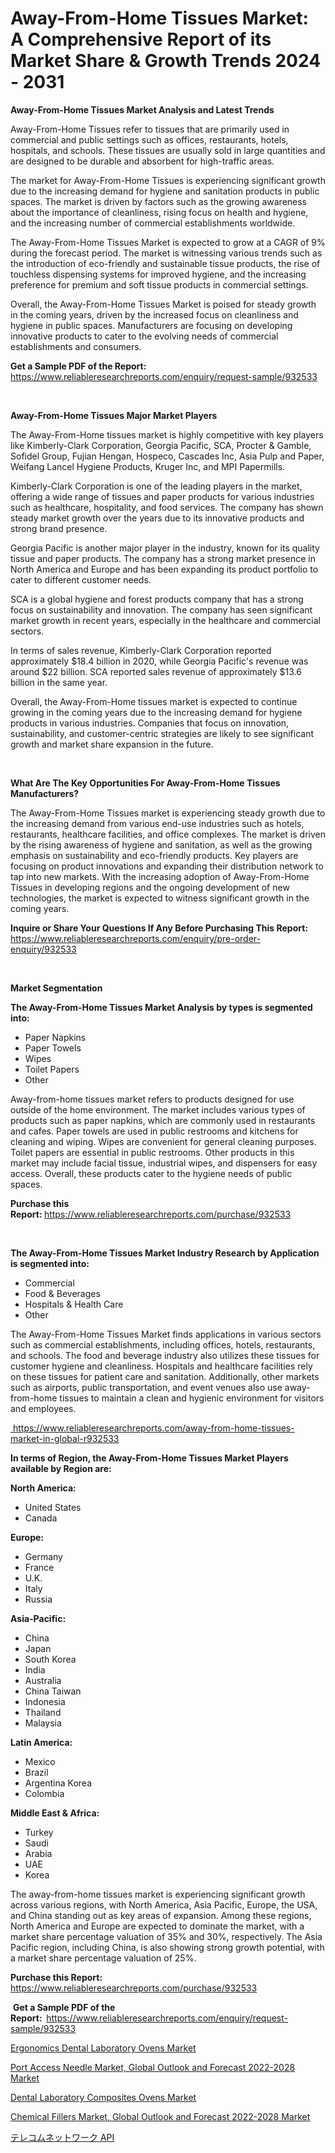 <p><h1>Away-From-Home Tissues Market: A Comprehensive Report of its Market Share & Growth Trends 2024 - 2031</h1></p><p><strong>Away-From-Home Tissues Market Analysis and Latest Trends</strong></p>
<p><p>Away-From-Home Tissues refer to tissues that are primarily used in commercial and public settings such as offices, restaurants, hotels, hospitals, and schools. These tissues are usually sold in large quantities and are designed to be durable and absorbent for high-traffic areas.</p><p>The market for Away-From-Home Tissues is experiencing significant growth due to the increasing demand for hygiene and sanitation products in public spaces. The market is driven by factors such as the growing awareness about the importance of cleanliness, rising focus on health and hygiene, and the increasing number of commercial establishments worldwide.</p><p>The Away-From-Home Tissues Market is expected to grow at a CAGR of 9% during the forecast period. The market is witnessing various trends such as the introduction of eco-friendly and sustainable tissue products, the rise of touchless dispensing systems for improved hygiene, and the increasing preference for premium and soft tissue products in commercial settings.</p><p>Overall, the Away-From-Home Tissues Market is poised for steady growth in the coming years, driven by the increased focus on cleanliness and hygiene in public spaces. Manufacturers are focusing on developing innovative products to cater to the evolving needs of commercial establishments and consumers.</p></p>
<p><strong>Get a Sample PDF of the Report:&nbsp;</strong> <a href="https://www.reliableresearchreports.com/enquiry/request-sample/932533">https://www.reliableresearchreports.com/enquiry/request-sample/932533</a></p>
<p>&nbsp;</p>
<p><strong>Away-From-Home Tissues Major Market Players</strong></p>
<p><p>The Away-From-Home tissues market is highly competitive with key players like Kimberly-Clark Corporation, Georgia Pacific, SCA, Procter & Gamble, Sofidel Group, Fujian Hengan, Hospeco, Cascades Inc, Asia Pulp and Paper, Weifang Lancel Hygiene Products, Kruger Inc, and MPI Papermills. </p><p>Kimberly-Clark Corporation is one of the leading players in the market, offering a wide range of tissues and paper products for various industries such as healthcare, hospitality, and food services. The company has shown steady market growth over the years due to its innovative products and strong brand presence. </p><p>Georgia Pacific is another major player in the industry, known for its quality tissue and paper products. The company has a strong market presence in North America and Europe and has been expanding its product portfolio to cater to different customer needs. </p><p>SCA is a global hygiene and forest products company that has a strong focus on sustainability and innovation. The company has seen significant market growth in recent years, especially in the healthcare and commercial sectors.</p><p>In terms of sales revenue, Kimberly-Clark Corporation reported approximately $18.4 billion in 2020, while Georgia Pacific's revenue was around $22 billion. SCA reported sales revenue of approximately $13.6 billion in the same year.</p><p>Overall, the Away-From-Home tissues market is expected to continue growing in the coming years due to the increasing demand for hygiene products in various industries. Companies that focus on innovation, sustainability, and customer-centric strategies are likely to see significant growth and market share expansion in the future.</p></p>
<p>&nbsp;</p>
<p><strong>What Are The Key Opportunities For Away-From-Home Tissues Manufacturers?</strong></p>
<p><p>The Away-From-Home Tissues market is experiencing steady growth due to the increasing demand from various end-use industries such as hotels, restaurants, healthcare facilities, and office complexes. The market is driven by the rising awareness of hygiene and sanitation, as well as the growing emphasis on sustainability and eco-friendly products. Key players are focusing on product innovations and expanding their distribution network to tap into new markets. With the increasing adoption of Away-From-Home Tissues in developing regions and the ongoing development of new technologies, the market is expected to witness significant growth in the coming years.</p></p>
<p><strong>Inquire or Share Your Questions If Any Before Purchasing This Report:</strong> <a href="https://www.reliableresearchreports.com/enquiry/pre-order-enquiry/932533">https://www.reliableresearchreports.com/enquiry/pre-order-enquiry/932533</a></p>
<p>&nbsp;</p>
<p><strong>Market Segmentation</strong></p>
<p><strong>The Away-From-Home Tissues Market Analysis by types is segmented into:</strong></p>
<p><ul><li>Paper Napkins</li><li>Paper Towels</li><li>Wipes</li><li>Toilet Papers</li><li>Other</li></ul></p>
<p><p>Away-from-home tissues market refers to products designed for use outside of the home environment. The market includes various types of products such as paper napkins, which are commonly used in restaurants and cafes. Paper towels are used in public restrooms and kitchens for cleaning and wiping. Wipes are convenient for general cleaning purposes. Toilet papers are essential in public restrooms. Other products in this market may include facial tissue, industrial wipes, and dispensers for easy access. Overall, these products cater to the hygiene needs of public spaces.</p></p>
<p><strong>Purchase this Report:&nbsp;</strong><a href="https://www.reliableresearchreports.com/purchase/932533">https://www.reliableresearchreports.com/purchase/932533</a></p>
<p>&nbsp;</p>
<p><strong>The Away-From-Home Tissues Market Industry Research by Application is segmented into:</strong></p>
<p><ul><li>Commercial</li><li>Food & Beverages</li><li>Hospitals & Health Care</li><li>Other</li></ul></p>
<p><p>The Away-From-Home Tissues Market finds applications in various sectors such as commercial establishments, including offices, hotels, restaurants, and schools. The food and beverage industry also utilizes these tissues for customer hygiene and cleanliness. Hospitals and healthcare facilities rely on these tissues for patient care and sanitation. Additionally, other markets such as airports, public transportation, and event venues also use away-from-home tissues to maintain a clean and hygienic environment for visitors and employees.</p></p>
<p><a href="https://www.reliableresearchreports.com/away-from-home-tissues-market-in-global-r932533">&nbsp;https://www.reliableresearchreports.com/away-from-home-tissues-market-in-global-r932533</a></p>
<p><strong>In terms of Region, the Away-From-Home Tissues Market Players available by Region are:</strong></p>
<p>
    <p> <strong> North America: </strong>
        <ul>
            <li>United States</li>
            <li>Canada</li>
        </ul>
        </p> 
    <p> <strong> Europe: </strong>
        <ul>
            <li>Germany</li>
            <li>France</li>
            <li>U.K.</li>
            <li>Italy</li>
            <li>Russia</li>
        </ul>
        </p> 
    <p> <strong> Asia-Pacific: </strong>
        <ul>
            <li>China</li>
            <li>Japan</li>
            <li>South Korea</li>
            <li>India</li>
            <li>Australia</li>
            <li>China Taiwan</li>
            <li>Indonesia</li>
            <li>Thailand</li>
            <li>Malaysia</li>
        </ul>
        </p> 
    <p> <strong> Latin America: </strong>
        <ul>
            <li>Mexico</li>
            <li>Brazil</li>
            <li>Argentina Korea</li>
            <li>Colombia</li>
        </ul>
        </p> 
    <p> <strong> Middle East & Africa: </strong>
        <ul>
            <li>Turkey</li>
            <li>Saudi</li>
            <li>Arabia</li>
            <li>UAE</li>
            <li>Korea</li>
        </ul>
    </p>
    </p>
<p><p>The away-from-home tissues market is experiencing significant growth across various regions, with North America, Asia Pacific, Europe, the USA, and China standing out as key areas of expansion. Among these regions, North America and Europe are expected to dominate the market, with a market share percentage valuation of 35% and 30%, respectively. The Asia Pacific region, including China, is also showing strong growth potential, with a market share percentage valuation of 25%.</p></p>
<p><strong>Purchase this Report: </strong><a href="https://www.reliableresearchreports.com/purchase/932533">https://www.reliableresearchreports.com/purchase/932533</a></p>
<p>&nbsp;<strong>Get a Sample PDF of the Report:&nbsp;&nbsp;</strong><a href="https://www.reliableresearchreports.com/enquiry/request-sample/932533">https://www.reliableresearchreports.com/enquiry/request-sample/932533</a></p>
<p><strong></strong></p>
<p><p><a href="https://github.com/rahu1506/Market-Research-Report-List-5/blob/main/ergonomics-dental-laboratory-ovens-market.md">Ergonomics Dental Laboratory Ovens Market</a></p><p><a href="https://issuu.com/reportprime-2/docs/port-access-needle-market-global-ou_64644e556aa59f">Port Access Needle Market, Global Outlook and Forecast 2022-2028 Market</a></p><p><a href="https://github.com/FassouRP/Market-Research-Report-List-6/blob/main/dental-laboratory-composites-ovens-market.md">Dental Laboratory Composites Ovens Market</a></p><p><a href="https://issuu.com/reportprime-2/docs/chemical-fillers-market-global-outl_700994f2e3e5aa">Chemical Fillers Market, Global Outlook and Forecast 2022-2028 Market</a></p><p><a href="https://medium.com/@evekerluke2023/%E3%83%86%E3%83%AC%E3%82%B3%E3%83%A0%E3%83%8D%E3%83%83%E3%83%88%E3%83%AF%E3%83%BC%E3%82%AFapi%E5%B8%82%E5%A0%B4%E3%81%AE%E3%82%B5%E3%82%A4%E3%82%BA-%E3%82%B7%E3%82%A7%E3%82%A2-%E6%88%90%E9%95%B7-%E3%81%8A%E3%82%88%E3%81%B3%E3%82%BF%E3%82%A4%E3%83%97-%E3%82%A2%E3%83%97%E3%83%AA%E3%82%B1%E3%83%BC%E3%82%B7%E3%83%A7%E3%83%B3-iot-%E3%83%A2%E3%83%90%E3%82%A4%E3%83%AB%E3%82%A8%E3%83%83%E3%82%B8%E3%82%B3%E3%83%B3%E3%83%94%E3%83%A5%E3%83%BC%E3%83%86%E3%82%A3%E3%83%B3%E3%82%B0-%E4%BA%BA%E5%B7%A5%E7%9F%A5%E8%83%BD-%E5%88%A5-%E5%9C%B0%E5%9F%9F%E5%88%A5%E3%81%AE%E6%B4%9E%E5%AF%9F%E3%81%8A%E3%82%88%E3%81%B32031%E5%B9%B4%E3%81%BE%E3%81%A7%E3%81%AE%E4%BA%88%E6%B8%AC%E3%81%AB%E9%96%A2%E3%81%99%E3%82%8B%E5%B8%82%E5%A0%B4%E5%88%86%E6%9E%90-1fd8e3f22d25">テレコムネットワーク API</a></p></p>